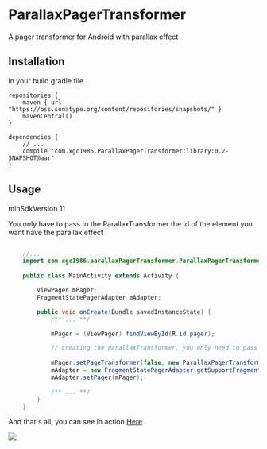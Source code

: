 # ParallaxPagerTransformer

A pager transformer for Android with parallax effect

## Installation

in your build.gradle file

    repositories {
        maven { url "https://oss.sonatype.org/content/repositories/snapshots/" }
        mavenCentral()
    }

    dependencies {
        // ...
        compile 'com.xgc1986.ParallaxPagerTransformer:library:0.2-SNAPSHOT@aar'
    }

## Usage

minSdkVersion 11

You only have to pass to the ParallaxTransformer the id of the element you want have the parallax effect

```java

	//...
	import com.xgc1986.parallaxPagerTransformer.ParallaxPagerTransformer;
	
	public class MainActivity extends Activity {

		ViewPager mPager;
    	FragmentStatePagerAdapter mAdapter;

		public void onCreate(Bundle savedInstanceState) {
			/** ... **/

			mPager = (ViewPager) findViewById(R.id.pager);

        	// creating the parallaxTransformer, you only need to pass the id of the View (or ViewGroup) you want to do the parallax effect
        	
        	mPager.setPageTransformer(false, new ParallaxPagerTransformer(R.id.parallaxContent));
        	mAdapter = new FragmentStatePagerAdapter(getSupportFragmentManager());
        	mAdapter.setPager(mPager);

        	/** ... **/
		}
	}

```

And that's all, you can see in action <a href="https://www.youtube.com/watch?v=5zEOUWY9Hvo" target="_blank">Here</a>

<img src="http://u.cubeupload.com/saeidq8/ParallaxPagerLibrary.gif">
